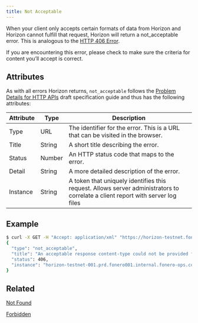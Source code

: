 ```yaml
---
title: Not Acceptable
---
```


When your client only accepts certain formats of data from Horizon and Horizon cannot fulfill that request, Horizon will return a not_acceptable error. This is analogous to the [HTTP 406 Error](https://developer.mozilla.org/en-US/docs/Web/HTTP/Response_codes).

If you are encountering this error, please check to make sure the criteria for content you’ll accept is correct.


## Attributes


As with all errors Horizon returns, `not_acceptable` follows the [Problem Details for HTTP APIs](https://tools.ietf.org/html/draft-ietf-appsawg-http-problem-00) draft specification guide and thus has the following attributes:

| Attribute | Type   | Description                                                                                                                     |
| --------- | ----   | ------------------------------------------------------------------------------------------------------------------------------- |
| Type      | URL    | The identifier for the error.  This is a URL that can be visited in the browser.                                                |
| Title     | String | A short title describing the error.                                                                                             |
| Status    | Number | An HTTP status code that maps to the error.                                                                                     |
| Detail    | String | A more detailed description of the error.                                                                                       |
| Instance  | String | A token that uniquely identifies this request. Allows server administrators to correlate a client report with server log files  |


## Example

```bash
$ curl -X GET -H "Accept: application/xml" "https://horizon-testnet.fonero.org/accounts/GALWEV6GY73RJ255JC7XUOZ2L7WZ5JJDTKATB2MUK7F3S67DVT2A6R5G"
{
  "type": "not_acceptable",
  "title": "An acceptable response content-type could not be provided for this request",
  "status": 406,
  "instance": "horizon-testnet-001.prd.fonero001.internal.fonero-ops.com/hCYL7oezXs-062662"
}
```

## Related

[Not Found](./not-found.md)

[Forbidden](./forbidden.md)
